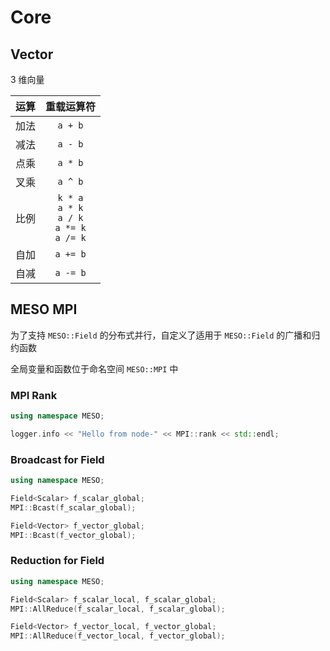 # Core

## Vector

3 维向量

| 运算 |                             重载运算符                             |
|:--:|:-------------------------------------------------------------:|
| 加法 |                            `a + b`                            |
| 减法 |                            `a - b`                            |
| 点乘 |                            `a * b`                            |
| 叉乘 |                            `a ^ b`                            |
| 比例 | `k * a` <br> `a * k` <br> `a / k` <br> `a *= k` <br> `a /= k` |
| 自加 |                           `a += b`                            |
| 自减 |                           `a -= b`                            |

## MESO MPI

为了支持 `MESO::Field` 的分布式并行，自定义了适用于 `MESO::Field` 的广播和归约函数

全局变量和函数位于命名空间 `MESO::MPI` 中

### MPI Rank

```c++
using namespace MESO;

logger.info << "Hello from node-" << MPI::rank << std::endl;

```

### Broadcast for Field

```c++
using namespace MESO;

Field<Scalar> f_scalar_global;
MPI::Bcast(f_scalar_global);

Field<Vector> f_vector_global;
MPI::Bcast(f_vector_global);

```

### Reduction for Field

```c++
using namespace MESO;

Field<Scalar> f_scalar_local, f_scalar_global;
MPI::AllReduce(f_scalar_local, f_scalar_global);

Field<Vector> f_vector_local, f_vector_global;
MPI::AllReduce(f_vector_local, f_vector_global);

```
